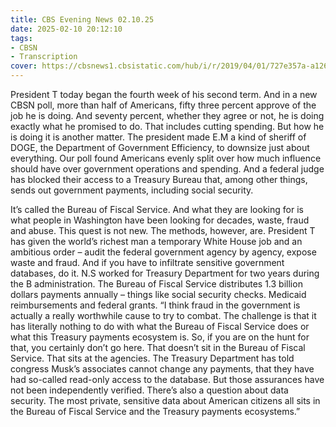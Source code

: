 ```yaml
---
title: CBS Evening News 02.10.25
date: 2025-02-10 20:12:10
tags:
- CBSN
- Transcription
cover: https://cbsnews1.cbsistatic.com/hub/i/r/2019/04/01/727e357a-a126-4138-a2c5-4d3222669d57/thumbnail/640x360/3ff2761028dc5c65cc4f07acd54bcd5c/cbsn2-logo-1920x1080.jpg
---
```

President T today began the fourth week of his second term. And in a new CBSN poll, more than half of Americans, fifty three percent approve of the job he is doing. And seventy percent, whether they agree or not, he is doing exactly what he promised to do. That includes cutting spending. But how he is doing it is another matter. The president made E.M a kind of sheriff of DOGE, the Department of Government Efficiency, to downsize just about everything. Our poll found Americans evenly split over how much influence should have over government operations and spending. And a federal judge has blocked their access to a Treasury Bureau that, among other things, sends out government payments, including social security. 

It’s called the Bureau of Fiscal Service. And what they are looking for is what people in Washington have been looking for decades, waste, fraud and abuse. This quest is not new. The methods, however, are. President T has given the world’s richest man a temporary White House job and an ambitious order – audit the federal government agency by agency, expose waste and fraud. And if you have to infiltrate sensitive government databases, do it. N.S worked for Treasury Department for two years during the B administration. The Bureau of Fiscal Service distributes 1.3 billion dollars payments annually – things like social security checks. Medicaid reimbursements and federal grants. “I think fraud in the government is actually a really worthwhile cause to try to combat. The challenge is that it has literally nothing to do with what the Bureau of Fiscal Service does or what this Treasury payments ecosystem is. So, if you are on the hunt for that, you certainly don’t go here. That doesn’t sit in the Bureau of Fiscal Service. That sits at the agencies. The Treasury Department has told congress Musk’s associates cannot change any payments, that they have had so-called read-only access to the database. But those assurances have not been independently verified. There’s also a question about data security. The most private, sensitive data about American citizens all sits in the Bureau of Fiscal Service and the Treasury payments ecosystems.”
